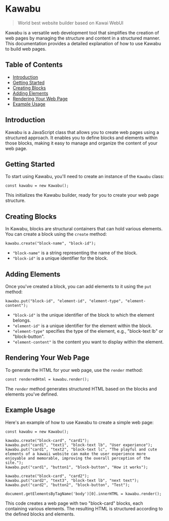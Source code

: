 # Kawabu
> World best website builder based on Kawai WebUI

Kawabu is a versatile web development tool that simplifies the creation of web pages by managing the structure and content in a structured manner. This documentation provides a detailed explanation of how to use Kawabu to build web pages.

## Table of Contents

- [Introduction](#introduction)
- [Getting Started](#getting-started)
- [Creating Blocks](#creating-blocks)
- [Adding Elements](#adding-elements)
- [Rendering Your Web Page](#rendering-your-web-page)
- [Example Usage](#example-usage)

## Introduction
Kawabu is a JavaScript class that allows you to create web pages using a structured approach. It enables you to define blocks and elements within those blocks, making it easy to manage and organize the content of your web page.

## Getting Started
To start using Kawabu, you'll need to create an instance of the `Kawabu` class:

```
const kawabu = new Kawabu();
```

This initializes the Kawabu builder, ready for you to create your web page structure.

## Creating Blocks
In Kawabu, blocks are structural containers that can hold various elements. You can create a block using the `create` method:

```
kawabu.create("block-name", "block-id");
```

- `"block-name"` is a string representing the name of the block.
- `"block-id"` is a unique identifier for the block.

## Adding Elements
Once you've created a block, you can add elements to it using the `put` method:

```
kawabu.put("block-id", "element-id", "element-type", "element-content");
```

- `"block-id"` is the unique identifier of the block to which the element belongs.
- `"element-id"` is a unique identifier for the element within the block.
- `"element-type"` specifies the type of the element, e.g., "block-text lb" or "block-button".
- `"element-content"` is the content you want to display within the element.

## Rendering Your Web Page
To generate the HTML for your web page, use the `render` method:

```
const renderedHtml = kawabu.render();
```

The `render` method generates structured HTML based on the blocks and elements you've defined.

## Example Usage
Here's an example of how to use Kawabu to create a simple web page:

```
const kawabu = new Kawabu();

kawabu.create("block-card", "card1");
kawabu.put("card1", "text1", "block-text lb", "User experience");
kawabu.put("card1", "text2", "block-text lc", "The playful and cute elements of a kawaii website can make the user experience more enjoyable and memorable, improving the overall perception of the site.");
kawabu.put("card1", "button1", "block-button", "How it works");

kawabu.create("block-card", "card2");
kawabu.put("card2", "text3", "block-text lb", "next text");
kawabu.put("card2", "button2", "block-button", "Test");

document.getElementsByTagName('body')[0].innerHTML = kawabu.render();
```

This code creates a web page with two "block-card" blocks, each containing various elements. The resulting HTML is structured according to the defined blocks and elements.
